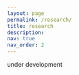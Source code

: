 ```yaml
---
layout: page
permalink: /research/
title: research
description: 
nav: true
nav_order: 2
---
```


under development